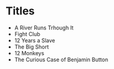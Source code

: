 # Titles

- A River Runs Trhough It 
- Fight Club
- 12 Years a Slave
- The Big Short
- 12 Monkeys
- The Curious Case of Benjamin Button

